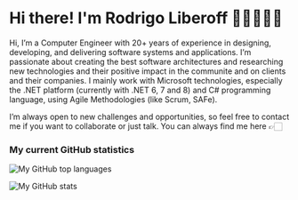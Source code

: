 # Hi there! I'm Rodrigo Liberoff 👋🏻👨🏻‍💻

Hi, I’m a Computer Engineer with 20+ years of experience in designing, developing, and delivering software systems and applications. I’m passionate about creating the best software architectures and researching new technologies and their positive impact in the communite and on clients and their companies. I mainly work with Microsoft technologies, especially the .NET platform (currently with .NET 6, 7 and 8) and C# programming language, using Agile Methodologies (like Scrum, SAFe).

I’m always open to new challenges and opportunities, so feel free to contact me if you want to collaborate or just talk. You can always find me here 👉🏻



### My current GitHub statistics

![My GitHub top languages](https://github-readme-stats.vercel.app/api/top-langs/?username=rliberoff&show_icons=true)

![My GitHub stats](https://github-readme-stats.vercel.app/api?username=rliberoff&show_icons=true)
